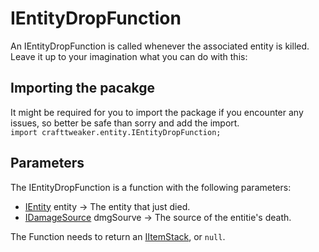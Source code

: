 # IEntityDropFunction
An IEntityDropFunction is called whenever the associated entity is killed. Leave it up to your imagination what you can do with this:

## Importing the pacakge
It might be required for you to import the package if you encounter any issues, so better be safe than sorry and add the import.  
`import crafttweaker.entity.IEntityDropFunction;`

## Parameters
The IEntityDropFunction is a function with the following parameters:

- [IEntity](/Vanilla/Entities/IEntity/) entity → The entity that just died.
- [IDamageSource](/Vanilla/Damage/IDamageSource/) dmgSourve → The source of the entitie's death.

The Function needs to return an [IItemStack](/Vanilla/Items/IItemStack/), or `null`.